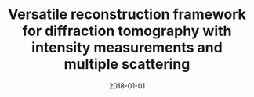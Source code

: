 ---
title: "Versatile reconstruction framework for diffraction tomography with intensity measurements and multiple scattering"
collection: publications
permalink: /publication/2018-01-01-Versatile-reconstruction-framework-for-diffraction-tomography-with-intensity-measurements-and-multiple-scattering
category: 'journal'
isFirst: 'False'
date: 2018-01-01
venue: 'Optics express'
citation: ' Thanh-An Pham,  Emmanuel Soubies,  Alexandre Goy,  Joowon Lim,  Ferr{\&apos;e}ol Soulez,  Demetri Psaltis,  Michael Unser, &quot;Versatile reconstruction framework for diffraction tomography with intensity measurements and multiple scattering.&quot; Optics express, 2018.'
---